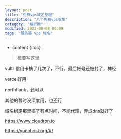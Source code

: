 ```yaml
---
layout: post
title: "免费vps域名整理"
description: "几个免费vps收集"
category: "瞎折腾"
modified: 2023-08-08 00:09
tags: "服务器 vps 域名"
---
```

* content
{:toc}

> 概要写这里

vultr 信用卡搞了几次了，不行，最后帐号还被封了，神经

vercel好用

northflank，还可以

其他的暂时没深度用，也还行

域名绑定那里搞了有点时间，不能代理，弄成dns就好了

https://www.cloudron.io

https://yunohost.org/#/




<!-- more -->
